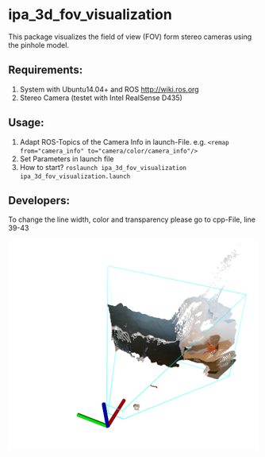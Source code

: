 # ipa_3d_fov_visualization
This package visualizes the field of view (FOV) form stereo cameras using the pinhole model.

## Requirements:
1. System with Ubuntu14.04+ and ROS http://wiki.ros.org
1. Stereo Camera (testet with Intel RealSense D435)

## Usage:

1. Adapt ROS-Topics of the Camera Info in launch-File. e.g. `<remap from="camera_info" to="camera/color/camera_info"/>`
1. Set Parameters in launch file
1. How to start? `roslaunch ipa_3d_fov_visualization ipa_3d_fov_visualization.launch`


## Developers:

To change the line width, color and transparency please go to cpp-File, line 39-43 

![fov](img_fov.png)

